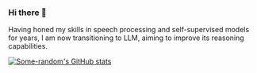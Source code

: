 ### Hi there 👋

Having honed my skills in speech processing and self-supervised models for years, I am now transitioning to LLM, aiming to improve its reasoning capabilities.

[![Some-random's GitHub stats](https://github-readme-stats.vercel.app/api?username=Some-random)](https://github.com/anuraghazra/github-readme-stats)
